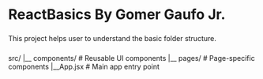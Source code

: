 # ReactBasics By Gomer Gaufo Jr.

###
This project helps user to understand the basic folder structure.

###
src/
|__ components/ # Reusable UI components
|__ pages/ # Page-specific components
|__App.jsx # Main app entry point
